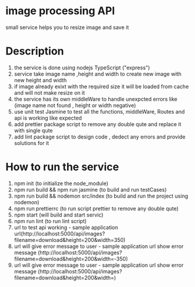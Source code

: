 # image processing API
small service helps you to resize image and save it
# Description 
1. the service is done using nodejs TypeScript ("express")
2. service take image name ,height and width to create new image with new height and width
3. if image already exixt with the required size it will be loaded from cache and will not make resize on it 
4. the service has its own middleWare to handle unexpcted errors like (image name not found , height or width negative)
5. use unit test Jasmine to test all the functions, middleWare, Routes and api is working like expected
6. add prettier package script to remove any double qute and replace it with single qute
6. add lint package script to design code , dedect any errors and provide solutions for it


# How to run the service
1. npm init (to initialize the node_module)
2. npm run build && npm run jasmine  (to build and run testCases)
3. npm run build && nodemon src/index (to build and run the project using nodemon)
4. npm run prettierrc (to run script prettier to remove any double qute)
4. npm start (will build and start servic)
5. npm run lint (to run lint script)
5. url to test api working -  sample application url(http://localhost:5000/api/images?filename=download&height=200&width=350) 
6. url will give error message to user -  sample application url  show error message (http://localhost:5000/api/images?filename=download&height=200&width=-350)
6. url will give error message to user -  sample application url  show error message (http://localhost:5000/api/images?filename=download&height=200&width=)